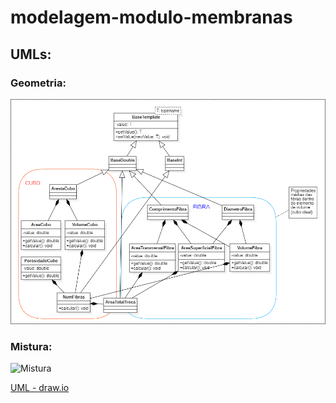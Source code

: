 ﻿# **modelagem-modulo-membranas**

## UMLs:

### Geometria:
![Geometria](https://github.com/thpsouza/modelagem-modulo-membranas/blob/main/UML/Model!Geometria_0.png)

### Mistura:
![Mistura]((https://github.com/thpsouza/modelagem-modulo-membranas/blob/main/UML/Model1!Mistura_1.png))

<a href="https://app.diagrams.net/#Hthpsouza%2Fmodelagem-permeacao-gases%2Fmain%2FUML.drawio" target="_blank">UML - draw.io</a>
